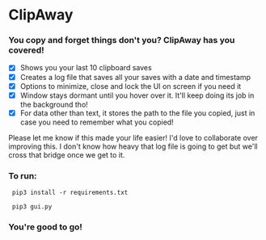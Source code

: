 # ClipAway

### You copy and forget things don't you? ClipAway has you covered!

- [x] Shows you your last 10 clipboard saves
- [x] Creates a log file that saves all your saves with a date and timestamp
- [x] Options to minimize, close and lock the UI on screen if you need it
- [x] Window stays dormant until you hover over it. It'll keep doing its job in the background tho!
- [x] For data other than text, it stores the path to the file you copied, just in case you need to remember what you copied!

Please let me know if this made your life easier! I'd love to collaborate over improving this. I don't know how heavy that log file is going to get but we'll cross that bridge once we get to it.

### To run:

``` pip3 install -r requirements.txt```

``` pip3 gui.py```

### You're good to go!
